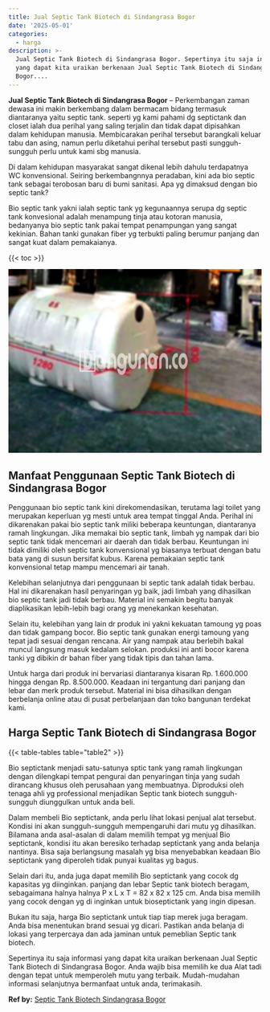 ```yaml
---
title: Jual Septic Tank Biotech di Sindangrasa Bogor
date: '2025-05-01'
categories:
  - harga
description: >-
  Jual Septic Tank Biotech di Sindangrasa Bogor. Sepertinya itu saja informasi
  yang dapat kita uraikan berkenaan Jual Septic Tank Biotech di Sindangrasa
  Bogor....
---
```


**Jual Septic Tank Biotech di Sindangrasa Bogor** – Perkembangan zaman dewasa ini makin berkembang dalam bermacam bidang termasuk diantaranya yaitu septic tank. seperti yg kami pahami dg septictank dan closet ialah dua perihal yang saling terjalin dan tidak dapat dipisahkan dalam kehidupan manusia. Membicarakan perihal tersebut barangkali keluar tabu dan asing, namun perlu diketahui perihal tersebut pasti sungguh-sungguh perlu untuk kami sbg manusia.

Di dalam kehidupan masyarakat sangat dikenal lebih dahulu terdapatnya WC konvensional. Seiring berkembangnnya peradaban, kini ada bio septic tank sebagai terobosan baru di bumi sanitasi. Apa yg dimaksud dengan bio septic tank?

Bio septic tank yakni ialah septic tank yg kegunaannya serupa dg septic tank konvesional adalah menampung tinja atau kotoran manusia, bedanyanya bio septic tank pakai tempat penampungan yang sangat kekinian. Bahan tanki gunakan fiber yg terbukti paling berumur panjang dan sangat kuat dalam pemakaianya.

{{< toc >}}

![Jual Septic Tank Biotech di Sindangrasa Bogor](/images/jual-bio-septictank-04.png)

## Manfaat Penggunaan Septic Tank Biotech di Sindangrasa Bogor

Penggunaan bio septic tank kini direkomendasikan, terutama lagi toilet yang merupakan keperluan yg mesti untuk area tempat tinggal Anda. Perihal ini dikarenakan pakai bio septic tank miliki beberapa keuntungan, diantaranya ramah lingkungan. Jika memakai bio septic tank, limbah yg nampak dari bio septic tank tidak mencemari air daerah dan tidak berbau. Keuntungan ini tidak dimiliki oleh septic tank konvensional yg biasanya terbuat dengan batu bata yang di susun bersifat kubus. Karena pemakaian septic tank konvensional tetap mampu mencemari air tanah.

Kelebihan selanjutnya dari penggunaan bi septic tank adalah tidak berbau. Hal ini dikarenakan hasil penyaringan yg baik, jadi limbah yang dihasilkan bio septic tank jadi tidak berbau. Material ini semakin begitu banyak diaplikasikan lebih-lebih bagi orang yg menekankan kesehatan.

Selain itu, kelebihan yang lain dr produk ini yakni kekuatan tamoung yg poas dan tidak gampang bocor. Bio septic tank gunakan energi tamoung yang tepat jadi sesuai dengan rencana. Air yang nampak atau berlebih bakal muncul langsung masuk kedalam selokan. produksi ini anti bocor karena tanki yg dibikin dr bahan fiber yang tidak tipis dan tahan lama.

Untuk harga dari produk ini bervariasi diantaranya kisaran Rp. 1.600.000 hingga dengan Rp. 8.500.000. Keadaan ini tergantung dari panjang dan lebar dan merk produk tersebut. Material ini bisa dihasilkan dengan berbelanja online atau di pusat perbelanjaan dan toko bangunan terdekat kami.

## Harga Septic Tank Biotech di Sindangrasa Bogor

{{< table-tables table="table2" >}}

Bio septictank menjadi satu-satunya sptic tank yang ramah lingkungan dengan dilengkapi tempat pengurai dan penyaringan tinja yang sudah dirancang khusus oleh perusahaan yang membuatnya. Diproduksi oleh tenaga ahli yg professional menjadikan Septic tank biotech sungguh-sungguh diunggulkan untuk anda beli.

Dalam membeli Bio septictank, anda perlu lihat lokasi penjual alat tersebut. Kondisi ini akan sungguh-sungguh mempengaruhi dari mutu yg dihasilkan. Bilamana anda asal-asalan di dalam memilih tempat yg menjual Bio septictank, kondisi itu akan beresiko terhadap septictank yang anda belanja nantinya. Bisa saja berlangsung masalah yg bisa menyebabkan keadaan Bio septictank yang diperoleh tidak punyai kualitas yg bagus.

Selain dari itu, anda juga dapat memilih Bio septictank yang cocok dg kapasitas yg diinginkan. panjang dan lebar Septic tank biotech beragam, sebagaimana halnya halnya P x L x T = 82 x 82 x 125 cm. Anda bisa memilih yang cocok dengan yg di inginkan untuk bioseptictank yang ingin dipesan.

Bukan itu saja, harga Bio septictank untuk tiap tiap merek juga beragam. Anda bisa menentukan brand sesuai yg dicari. Pastikan anda belanja di lokasi yang terpercaya dan ada jaminan untuk pemeblian Septic tank biotech.

Sepertinya itu saja informasi yang dapat kita uraikan berkenaan Jual Septic Tank Biotech di Sindangrasa Bogor. Anda wajib bisa memilih ke dua Alat tadi dengan tepat untuk memperoleh mutu yang terbaik. Mudah-mudahan informasi selanjutnya bermanfaat untuk anda, terimakasih.

**Ref by:** [Septic Tank Biotech Sindangrasa Bogor](https://id.wikipedia.org/wiki/Septic)
